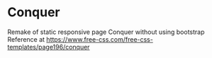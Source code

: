 # Conquer

Remake of static responsive page Conquer without using bootstrap
Reference at https://www.free-css.com/free-css-templates/page196/conquer
